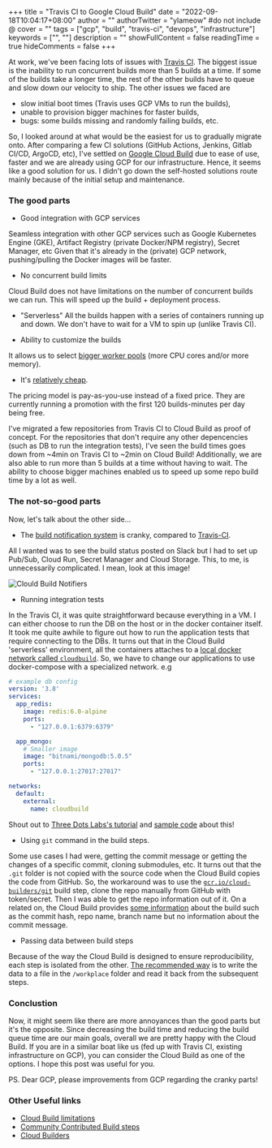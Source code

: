 +++
title = "Travis CI to Google Cloud Build"
date = "2022-09-18T10:04:17+08:00"
author = ""
authorTwitter = "ylameow" #do not include @
cover = ""
tags = ["gcp", "build", "travis-ci", "devops", "infrastructure"]
keywords = ["", ""]
description = ""
showFullContent = false
readingTime = true
hideComments = false
+++

At work, we've been facing lots of issues with [Travis CI](https://www.travis-ci.com/).
The biggest issue is the inability to run concurrent builds more than 5 builds at a time. If some of the builds take a longer time, the rest of the other builds have to queue and slow down our velocity to ship.
The other issues we faced are
- slow initial boot times (Travis uses GCP VMs to run the builds),
- unable to provision bigger machines for faster builds,
- bugs: some builds missing and randomly failing builds, etc.

So, I looked around at what would be the easiest for us to gradually migrate onto. After comparing a few CI solutions (GitHub Actions, Jenkins, Gitlab CI/CD, ArgoCD, etc), I've settled on [Google Cloud Build](https://cloud.google.com/build) due to ease of use, faster and we are already using GCP for our infrastructure. Hence, it seems like a good solution for us.
I didn't go down the self-hosted solutions route mainly because of the initial setup and maintenance.


### The good parts

- Good integration with GCP services

Seamless integration with other GCP services such as Google Kubernetes Engine (GKE), Artifact Registry (private Docker/NPM registry), Secret Manager, etc
Given that it's already in the (private) GCP network, pushing/pulling the Docker images will be faster.

- No concurrent build limits

Cloud Build does not have limitations on the number of concurrent builds we can run. This will speed up the build + deployment process.

- "Serverless"
All the builds happen with a series of containers running up and down. We don't have to wait for a VM to spin up (unlike Travis CI).

- Ability to customize the builds

It allows us to select [bigger worker pools](https://cloud.google.com/build/docs/private-pools/private-pool-config-file-schema#machinetype) (more CPU cores and/or more memory).

- It's [relatively cheap](https://cloud.google.com/build/pricing).

The pricing model is pay-as-you-use instead of a fixed price.
They are currently running a promotion with the first 120 builds-minutes per day being free.

I've migrated a few repositories from Travis CI to Cloud Build as proof of concept.
For the repositories that don't require any other depencencies (such as DB to run the integration tests), I've seen the build times goes down from ~4min on Travis CI to ~2min on Cloud Build!
Additionally, we are also able to run more than 5 builds at a time without having to wait.
The ability to choose bigger machines enabled us to speed up some repo build time by a lot as well.


### The not-so-good parts

Now, let's talk about the other side...

- The [build notification system](https://cloud.google.com/build/docs/configuring-notifications/notifiers) is cranky, compared to [Travis-CI](https://docs.travis-ci.com/user/notifications/).

All I wanted was to see the build status posted on Slack but I had to set up Pub/Sub, Cloud Run, Secret Manager and Cloud Storage. This, to me, is unnecessarily complicated.
I mean, look at this image!

![Clould Build Notifiers](https://cloud.google.com/build/images/cloud-build-notifiers.svg)

- Running integration tests

In the Travis CI, it was quite straightforward because everything in a VM.
I can either choose to run the DB on the host or in the docker container itself.
It took me quite awhile to figure out how to run the application tests that require connecting to the DBs.
It turns out that in the Cloud Build 'serverless' environment, all the containers attaches to a [local docker network called `cloudbuild`](https://cloud.google.com/build/docs/build-config-file-schema#network).
So, we have to change our applications to use docker-compose with a specialized network. e.g
```yaml
# example db config
version: '3.8'
services:
  app_redis:
    image: redis:6.0-alpine
    ports:
      - "127.0.0.1:6379:6379"

  app_mongo:
    # Smaller image
    image: "bitnami/mongodb:5.0.5"
    ports:
      - "127.0.0.1:27017:27017"

networks:
  default:
    external:
      name: cloudbuild
```
Shout out to [Three Dots Labs's tutorial](https://threedots.tech/post/running-integration-tests-on-google-cloud-build/) and [sample code](https://gitbub.com/ThreeDotsLabs/wild-workouts-go-ddd-example) about this!

- Using `git` command in the build steps.

Some use cases I had were, getting the commit message or getting the changes of a specific commit, cloning submodules, etc.
It turns out that the `.git` folder is not copied with the source code when the Cloud Build copies the code from GitHub.
So, the workaround was to use the [`gcr.io/cloud-builders/git`](https://github.com/GoogleCloudPlatform/cloud-builders/tree/master/git) build step, clone the repo manually from GitHub with token/secret. Then I was able to get the repo information out of it.
On a related on, the Cloud Build provides [some information](https://cloud.google.com/build/docs/configuring-builds/substitute-variable-values#using_default_substitutions) about the build such as the commit hash, repo name, branch name but no information about the commit message.

- Passing data between build steps

Because of the way the Cloud Build is designed to ensure reproducibility, each step is isolated from the other.
[The recommended way](https://cloud.google.com/build/docs/configuring-builds/pass-data-between-steps) is to write the data to a file in the `/workplace` folder and read it back from the subsequent steps.


### Conclustion

Now, it might seem like there are more annoyances than the good parts but it's the opposite.
Since decreasing the build time and reducing the build queue time are our main goals, overall we are pretty happy with the Cloud Build.
If you are in a similar boat like us (fed up with Travis CI, existing infrastructure on GCP), you can consider the Cloud Build as one of the options.
I hope this post was useful for you.

PS. Dear GCP, please improvements from GCP regarding the cranky parts!

### Other Useful links

- [Cloud Build limitations](https://cloud.google.com/build/quotas)
- [Community Contributed Build steps](https://github.com/GoogleCloudPlatform/cloud-builders-community)
- [Cloud Builders](https://cloud.google.com/build/docs/cloud-builders)

